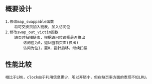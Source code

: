 ## 概要设计
	1.修改map_swappable函数
		将可交换页加入链表，加入访问位
	2.修改swap_out_victim函数
		缺页时扫描链表，根据访问位选择是否换出
			访问位为0，返回当前页面(换出)
			访问为位1，置0，指针后移，继续扫描

## 性能比较
	相比于LRU，clock由于利用信息更少，所以开销小，但在缺页率方面的表现不如LRU。
